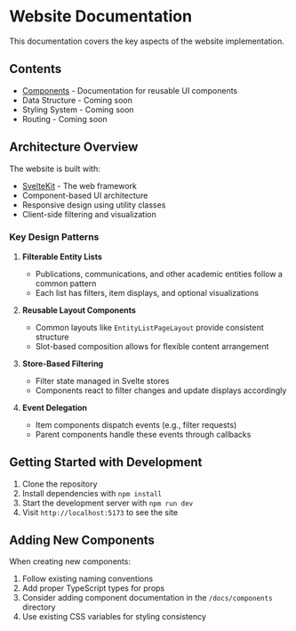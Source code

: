 # Website Documentation

This documentation covers the key aspects of the website implementation.

## Contents

- [Components](./components/README.md) - Documentation for reusable UI components
- Data Structure - Coming soon
- Styling System - Coming soon
- Routing - Coming soon

## Architecture Overview

The website is built with:

- [SvelteKit](https://kit.svelte.dev/) - The web framework
- Component-based UI architecture
- Responsive design using utility classes
- Client-side filtering and visualization

### Key Design Patterns

1. **Filterable Entity Lists**
   - Publications, communications, and other academic entities follow a common pattern
   - Each list has filters, item displays, and optional visualizations

2. **Reusable Layout Components**
   - Common layouts like `EntityListPageLayout` provide consistent structure
   - Slot-based composition allows for flexible content arrangement

3. **Store-Based Filtering**
   - Filter state managed in Svelte stores
   - Components react to filter changes and update displays accordingly

4. **Event Delegation**
   - Item components dispatch events (e.g., filter requests)
   - Parent components handle these events through callbacks

## Getting Started with Development

1. Clone the repository
2. Install dependencies with `npm install`
3. Start the development server with `npm run dev`
4. Visit `http://localhost:5173` to see the site

## Adding New Components

When creating new components:

1. Follow existing naming conventions
2. Add proper TypeScript types for props
3. Consider adding component documentation in the `/docs/components` directory
4. Use existing CSS variables for styling consistency 